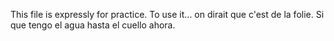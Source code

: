 This file is expressly for practice. To use it... on dirait que c'est de la folie.
Si que tengo el agua hasta el cuello ahora.
